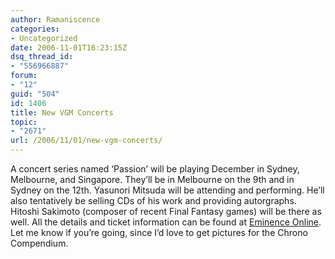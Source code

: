```yaml
---
author: Ramaniscence
categories:
- Uncategorized
date: 2006-11-01T16:23:15Z
dsq_thread_id:
- "556966887"
forum:
- "12"
guid: "504"
id: 1406
title: New VGM Concerts
topic:
- "2671"
url: /2006/11/01/new-vgm-concerts/
---
```


A concert series named &#8216;Passion&#8217; will be playing December in Sydney, Melbourne, and Singapore. They&#8217;ll be in Melbourne on the 9th and in Sydney on the 12th. Yasunori Mitsuda will be attending and performing. He&#8217;ll also tentatively be selling CDs of his work and providing autorgraphs. Hitoshi Sakimoto (composer of recent Final Fantasy games) will be there as well. All the details and ticket information can be found at [Eminence Online](http://www.eminenceonline.com/passion/). Let me know if you&#8217;re going, since I&#8217;d love to get pictures for the Chrono Compendium.